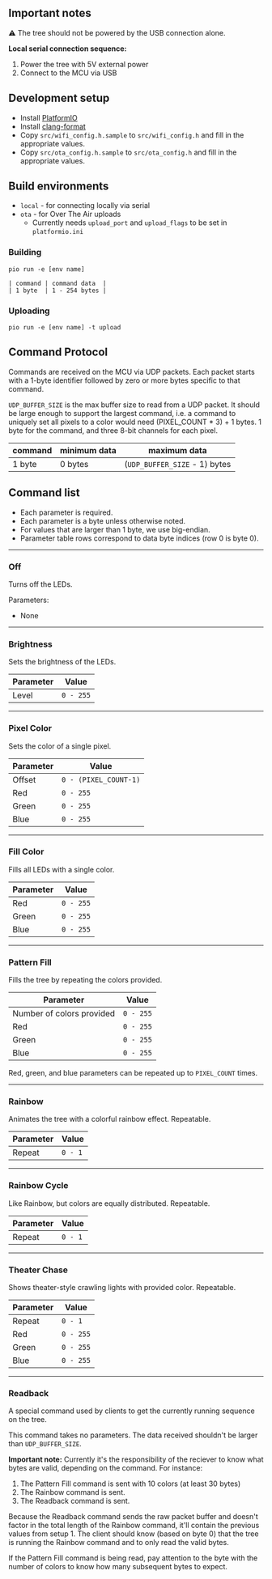 ## Important notes

⚠️ The tree should not be powered by the USB connection alone.

**Local serial connection sequence:**
1. Power the tree with 5V external power
2. Connect to the MCU via USB

## Development setup

- Install [PlatformIO](https://platformio.org/)
- Install [clang-format](https://clang.llvm.org/docs/ClangFormat.html)
- Copy `src/wifi_config.h.sample` to `src/wifi_config.h` and fill in the appropriate values.
- Copy `src/ota_config.h.sample` to `src/ota_config.h` and fill in the appropriate values.

## Build environments

- `local` - for connecting locally via serial
- `ota` - for Over The Air uploads
  - Currently needs `upload_port` and `upload_flags` to be set in `platformio.ini`

### Building

`pio run -e [env name]`

```
| command | command data  |
| 1 byte  | 1 - 254 bytes |
```

### Uploading

`pio run -e [env name] -t upload`

## Command Protocol

Commands are received on the MCU via UDP packets. Each packet starts with a 1-byte identifier followed by zero or more bytes specific to that command.

`UDP_BUFFER_SIZE` is the max buffer size to read from a UDP packet. It should be large enough to support the largest command, i.e. a command to uniquely set all pixels to a color would need (PIXEL_COUNT * 3) + 1 bytes. 1 byte for the command, and three 8-bit channels for each pixel.

| command | minimum data | maximum data |
| - | - | - |
| 1 byte  | 0 bytes | (`UDP_BUFFER_SIZE` - 1) bytes |

## Command list

- Each parameter is required.
- Each parameter is a byte unless otherwise noted.
- For values that are larger than 1 byte, we use big-endian.
- Parameter table rows correspond to data byte indices (row 0 is byte 0).

---

### Off

Turns off the LEDs.

Parameters:
- None

----

### Brightness

Sets the brightness of the LEDs.

| Parameter | Value |
| - | - |
| Level | `0 - 255` |

----

### Pixel Color

Sets the color of a single pixel.

| Parameter | Value |
| - | - |
| Offset | `0 - (PIXEL_COUNT-1)` |
| Red | `0 - 255` |
| Green | `0 - 255` |
| Blue | `0 - 255` |

---

### Fill Color

Fills all LEDs with a single color.

| Parameter | Value |
| - | - |
| Red | `0 - 255` |
| Green | `0 - 255` |
| Blue | `0 - 255` |

---

### Pattern Fill

Fills the tree by repeating the colors provided.

| Parameter | Value |
| - | - |
| Number of colors provided | `0 - 255` |
| Red | `0 - 255` |
| Green | `0 - 255` |
| Blue | `0 - 255` |

Red, green, and blue parameters can be repeated up to `PIXEL_COUNT` times.

---

### Rainbow

Animates the tree with a colorful rainbow effect. Repeatable.

| Parameter | Value |
| - | - |
| Repeat | `0 - 1` |

---

### Rainbow Cycle

Like Rainbow, but colors are equally distributed. Repeatable.

| Parameter | Value |
| - | - |
| Repeat | `0 - 1` |

---

### Theater Chase

Shows theater-style crawling lights with provided color. Repeatable.

| Parameter | Value |
| - | - |
| Repeat | `0 - 1` |
| Red | `0 - 255` |
| Green | `0 - 255` |
| Blue | `0 - 255` |

---

### Readback

A special command used by clients to get the currently running sequence on the tree.

This command takes no parameters. The data received shouldn't be larger than `UDP_BUFFER_SIZE`.

**Important note:** Currently it's the responsibility of the reciever to know what bytes are valid, depending on the command. For instance:

1. The Pattern Fill command is sent with 10 colors (at least 30 bytes)
2. The Rainbow command is sent.
3. The Readback command is sent.

Because the Readback command sends the raw packet buffer and doesn't factor in the total length of the Rainbow command, it'll contain the previous values from setup 1. The client should know (based on byte 0) that the tree is running the Rainbow command and to only read the valid bytes.

If the Pattern Fill command is being read, pay attention to the byte with the number of colors to know how many subsequent bytes to expect.
